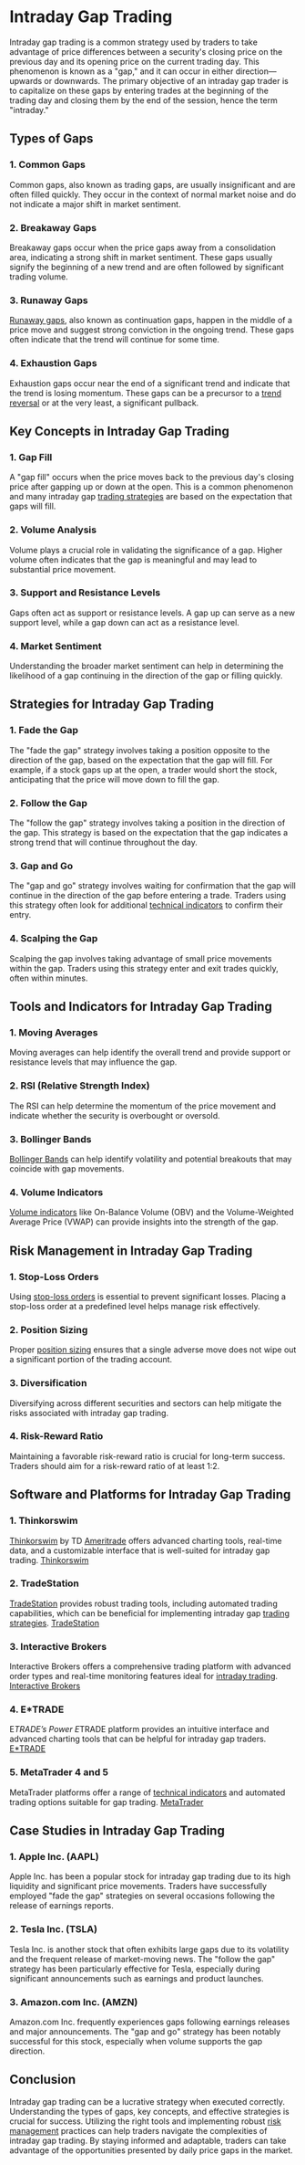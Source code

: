 # Intraday Gap Trading

Intraday gap trading is a common strategy used by traders to take advantage of price differences between a security's closing price on the previous day and its opening price on the current trading day. This phenomenon is known as a "gap," and it can occur in either direction—upwards or downwards. The primary objective of an intraday gap trader is to capitalize on these gaps by entering trades at the beginning of the trading day and closing them by the end of the session, hence the term "intraday."

## Types of Gaps

### 1. Common Gaps
Common gaps, also known as trading gaps, are usually insignificant and are often filled quickly. They occur in the context of normal market noise and do not indicate a major shift in market sentiment.

### 2. Breakaway Gaps
Breakaway gaps occur when the price gaps away from a consolidation area, indicating a strong shift in market sentiment. These gaps usually signify the beginning of a new trend and are often followed by significant trading volume.

### 3. Runaway Gaps
[Runaway gaps](../r/runaway_gaps.md), also known as continuation gaps, happen in the middle of a price move and suggest strong conviction in the ongoing trend. These gaps often indicate that the trend will continue for some time.

### 4. Exhaustion Gaps
Exhaustion gaps occur near the end of a significant trend and indicate that the trend is losing momentum. These gaps can be a precursor to a [trend reversal](../t/trend_reversal.md) or at the very least, a significant pullback.

## Key Concepts in Intraday Gap Trading

### 1. Gap Fill
A "gap fill" occurs when the price moves back to the previous day's closing price after gapping up or down at the open. This is a common phenomenon and many intraday gap [trading strategies](../t/trading_strategies.md) are based on the expectation that gaps will fill.

### 2. Volume Analysis
Volume plays a crucial role in validating the significance of a gap. Higher volume often indicates that the gap is meaningful and may lead to substantial price movement.

### 3. Support and Resistance Levels
Gaps often act as support or resistance levels. A gap up can serve as a new support level, while a gap down can act as a resistance level.

### 4. Market Sentiment
Understanding the broader market sentiment can help in determining the likelihood of a gap continuing in the direction of the gap or filling quickly.

## Strategies for Intraday Gap Trading

### 1. Fade the Gap
The "fade the gap" strategy involves taking a position opposite to the direction of the gap, based on the expectation that the gap will fill. For example, if a stock gaps up at the open, a trader would short the stock, anticipating that the price will move down to fill the gap.

### 2. Follow the Gap
The "follow the gap" strategy involves taking a position in the direction of the gap. This strategy is based on the expectation that the gap indicates a strong trend that will continue throughout the day.

### 3. Gap and Go
The "gap and go" strategy involves waiting for confirmation that the gap will continue in the direction of the gap before entering a trade. Traders using this strategy often look for additional [technical indicators](../t/technical_indicators.md) to confirm their entry.

### 4. Scalping the Gap
Scalping the gap involves taking advantage of small price movements within the gap. Traders using this strategy enter and exit trades quickly, often within minutes.

## Tools and Indicators for Intraday Gap Trading

### 1. Moving Averages
Moving averages can help identify the overall trend and provide support or resistance levels that may influence the gap.

### 2. RSI (Relative Strength Index)
The RSI can help determine the momentum of the price movement and indicate whether the security is overbought or oversold.

### 3. Bollinger Bands
[Bollinger Bands](../b/bollinger_bands.md) can help identify volatility and potential breakouts that may coincide with gap movements.

### 4. Volume Indicators
[Volume indicators](../v/volume_indicators.md) like On-Balance Volume (OBV) and the Volume-Weighted Average Price (VWAP) can provide insights into the strength of the gap.

## Risk Management in Intraday Gap Trading

### 1. Stop-Loss Orders
Using [stop-loss orders](../s/stop-loss_orders.md) is essential to prevent significant losses. Placing a stop-loss order at a predefined level helps manage risk effectively.

### 2. Position Sizing
Proper [position sizing](../p/position_sizing.md) ensures that a single adverse move does not wipe out a significant portion of the trading account.

### 3. Diversification
Diversifying across different securities and sectors can help mitigate the risks associated with intraday gap trading.

### 4. Risk-Reward Ratio
Maintaining a favorable risk-reward ratio is crucial for long-term success. Traders should aim for a risk-reward ratio of at least 1:2.

## Software and Platforms for Intraday Gap Trading

### 1. Thinkorswim
[Thinkorswim](../t/thinkorswim.md) by TD [Ameritrade](../a/ameritrade.md) offers advanced charting tools, real-time data, and a customizable interface that is well-suited for intraday gap trading.
[Thinkorswim](https://www.tdameritrade.com/tools-and-platforms/thinkorswim.page)

### 2. TradeStation
[TradeStation](../t/tradestation.md) provides robust trading tools, including automated trading capabilities, which can be beneficial for implementing intraday gap [trading strategies](../t/trading_strategies.md).
[TradeStation](https://www.tradestation.com)

### 3. Interactive Brokers
Interactive Brokers offers a comprehensive trading platform with advanced order types and real-time monitoring features ideal for [intraday trading](../i/intraday_trading.md).
[Interactive Brokers](https://www.interactivebrokers.com)

### 4. E*TRADE
E*TRADE’s Power E*TRADE platform provides an intuitive interface and advanced charting tools that can be helpful for intraday gap traders.
[E*TRADE](https://us.etrade.com)

### 5. MetaTrader 4 and 5
MetaTrader platforms offer a range of [technical indicators](../t/technical_indicators.md) and automated trading options suitable for gap trading.
[MetaTrader](https://www.metatrader4.com)

## Case Studies in Intraday Gap Trading

### 1. Apple Inc. (AAPL)
Apple Inc. has been a popular stock for intraday gap trading due to its high liquidity and significant price movements. Traders have successfully employed "fade the gap" strategies on several occasions following the release of earnings reports.

### 2. Tesla Inc. (TSLA)
Tesla Inc. is another stock that often exhibits large gaps due to its volatility and the frequent release of market-moving news. The "follow the gap" strategy has been particularly effective for Tesla, especially during significant announcements such as earnings and product launches.

### 3. Amazon.com Inc. (AMZN)
Amazon.com Inc. frequently experiences gaps following earnings releases and major announcements. The "gap and go" strategy has been notably successful for this stock, especially when volume supports the gap direction.

## Conclusion

Intraday gap trading can be a lucrative strategy when executed correctly. Understanding the types of gaps, key concepts, and effective strategies is crucial for success. Utilizing the right tools and implementing robust [risk management](../r/risk_management.md) practices can help traders navigate the complexities of intraday gap trading. By staying informed and adaptable, traders can take advantage of the opportunities presented by daily price gaps in the market.
